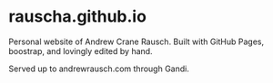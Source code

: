 rauscha.github.io
=================

Personal website of Andrew Crane Rausch.
Built with GitHub Pages, boostrap, and lovingly edited by hand.

Served up to andrewrausch.com through Gandi.
